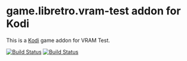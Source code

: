 # game.libretro.vram-test addon for Kodi

This is a [Kodi](http://kodi.tv) game addon for VRAM Test.

[![Build Status](https://travis-ci.org/kodi-game/game.libretro.vram-test.svg?branch=master)](https://travis-ci.org/kodi-game/game.libretro.vram-test)
[![Build Status](https://ci.appveyor.com/api/projects/status/github/kodi-game/game.libretro.vram-test?svg=true)](https://ci.appveyor.com/project/kodi-game/game-libretro-vram-test)
